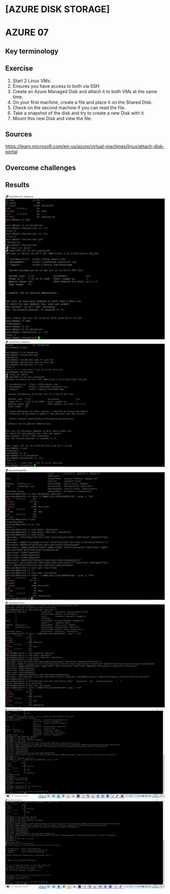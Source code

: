 # [AZURE DISK STORAGE]
# AZURE 07

## Key terminology



## Exercise
1. Start 2 Linux VMs. 
2. Ensures you have access to both via SSH
3. Create an Azure Managed Disk and attach it to both VMs at the same time.
4. On your first machine, create a file and place it on the Shared Disk.
5. Check on the second machine if you can read the file.
6. Take a snapshot of the disk and try to create a new Disk with it
7. Mount this new Disk and view the file.


## Sources

https://learn.microsoft.com/en-us/azure/virtual-machines/linux/attach-disk-portal



## Overcome challenges



## Results

![VM1](https://github.com/Techgrounds-Cloud-9/cloud-9-MBarodia/blob/502ae6036f95c228da5237e803eb671cb9a1bc23/00_includes/05-Cloud/AZ07/Machine1.PNG)
![VM2](https://github.com/Techgrounds-Cloud-9/cloud-9-MBarodia/blob/502ae6036f95c228da5237e803eb671cb9a1bc23/00_includes/05-Cloud/AZ07/Machine2.PNG)
![Mounted disk in VM1](https://github.com/Techgrounds-Cloud-9/cloud-9-MBarodia/blob/502ae6036f95c228da5237e803eb671cb9a1bc23/00_includes/05-Cloud/AZ07/manisha1_diskmounted.PNG)
![Mounted disk in VM2](https://github.com/Techgrounds-Cloud-9/cloud-9-MBarodia/blob/502ae6036f95c228da5237e803eb671cb9a1bc23/00_includes/05-Cloud/AZ07/manisha_diskmounted.PNG)
![File in VM1](https://github.com/Techgrounds-Cloud-9/cloud-9-MBarodia/blob/502ae6036f95c228da5237e803eb671cb9a1bc23/00_includes/05-Cloud/AZ07/FileInVM1.png)
![File in VM2](https://github.com/Techgrounds-Cloud-9/cloud-9-MBarodia/blob/502ae6036f95c228da5237e803eb671cb9a1bc23/00_includes/05-Cloud/AZ07/FileInVM2.png)